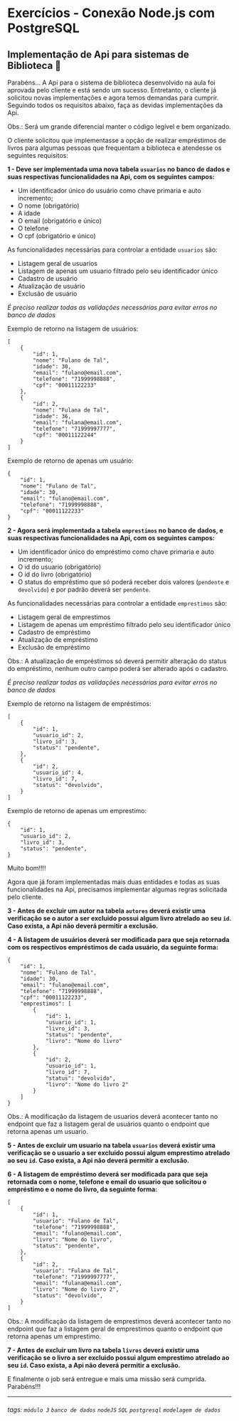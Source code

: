 # Exercícios - Conexão Node.js com PostgreSQL

## Implementação de Api para sistemas de Biblioteca 🏫

Parabéns... A Api para o sistema de biblioteca desenvolvido na aula foi aprovada pelo cliente e está sendo um sucesso. Entretanto, o cliente já solicitou novas implementações e agora temos demandas para cumprir. Seguindo todos os requisitos abaixo, faça as devidas implementações da Api.

Obs.: Será um grande diferencial manter o código legível e bem organizado.

O cliente solicitou que implementasse a opção de realizar empréstimos de livros para algumas pessoas que frequentam a biblioteca e atendesse os seguintes requisitos:

**1 - Deve ser implementada uma nova tabela `usuarios` no banco de dados e suas respectivas funcionalidades na Api, com os seguintes campos:**

-   Um identificador único do usuário como chave primaria e auto incremento;
-   O nome (obrigatório)
-   A idade
-   O email (obrigatório e único)
-   O telefone
-   O cpf (obrigatório e único)

As funcionalidades necessárias para controlar a entidade `usuarios` são:

-   Listagem geral de usuarios
-   Listagem de apenas um usuario filtrado pelo seu identificador único
-   Cadastro de usuário
-   Atualização de usuário
-   Exclusão de usuário

_É preciso realizar todas as validações necessárias para evitar erros no banco de dados_

Exemplo de retorno na listagem de usuários:

```
[
    {
        "id": 1,
        "nome": "Fulano de Tal",
        "idade": 30,
        "email": "fulano@email.com",
        "telefone": "71999998888",
        "cpf": "00011122233"
    },
    {
        "id": 2,
        "nome": "Fulana de Tal",
        "idade": 36,
        "email": "fulana@email.com",
        "telefone": "71999997777",
        "cpf": "00011122244"
    }
]
```

Exemplo de retorno de apenas um usuário:

```
{
    "id": 1,
    "nome": "Fulano de Tal",
    "idade": 30,
    "email": "fulano@email.com",
    "telefone": "71999998888",
    "cpf": "00011122233"
}
```

**2 - Agora será implementada a tabela `emprestimos` no banco de dados, e suas respectivas funcionalidades na Api, com os seguintes campos:**

-   Um identificador único do empréstimo como chave primaria e auto incremento;
-   O id do usuario (obrigatório)
-   O id do livro (obrigatório)
-   O status do empréstimo que só poderá receber dois valores (`pendente` e `devolvido`) e por padrão deverá ser `pendente`.

As funcionalidades necessárias para controlar a entidade `emprestimos` são:

-   Listagem geral de emprestimos
-   Listagem de apenas um empréstimo filtrado pelo seu identificador único
-   Cadastro de empréstimo
-   Atualização de empréstimo
-   Exclusão de empréstimo

Obs.: A atualização de empréstimos só deverá permitir alteração do status do empréstimo, nenhum outro campo poderá ser alterado após o cadastro.

_É preciso realizar todas as validações necessárias para evitar erros no banco de dados_

Exemplo de retorno na listagem de empréstimos:

```
[
    {
        "id": 1,
        "usuario_id": 2,
        "livro_id": 3,
        "status": "pendente",
    },
    {
        "id": 2,
        "usuario_id": 4,
        "livro_id": 7,
        "status": "devolvido",
    }
]
```

Exemplo de retorno de apenas um emprestimo:

```
{
    "id": 1,
    "usuario_id": 2,
    "livro_id": 3,
    "status": "pendente",
}
```

Muito bom!!!!

Agora que já foram implementadas mais duas entidades e todas as suas funcionalidades na Api, precisamos implementar algumas regras solicitada pelo cliente.

**3 - Antes de excluir um autor na tabela `autores` deverá existir uma verificação se o autor a ser excluido possui algum livro atrelado ao seu `id`. Caso exista, a Api não deverá permitir a exclusão.**

**4 - A listagem de usuários deverá ser modificada para que seja retornada com os respectivos empréstimos de cada usuário, da seguinte forma:**

```
{
    "id": 1,
    "nome": "Fulano de Tal",
    "idade": 30,
    "email": "fulano@email.com",
    "telefone": "71999998888",
    "cpf": "00011122233",
    "emprestimos": [
        {
            "id": 1,
            "usuario_id": 1,
            "livro_id": 3,
            "status": "pendente",
            "livro": "Nome do livro"
        },
        {
            "id": 2,
            "usuario_id": 1,
            "livro_id": 7,
            "status": "devolvido",
            "livro": "Nome do livro 2"
        }
    ]
}
```

Obs.: A modificação da listagem de usuarios deverá acontecer tanto no endpoint que faz a listagem geral de usuários quanto o endpoint que retorna apenas um usuario.

**5 - Antes de excluir um usuario na tabela `usuarios` deverá existir uma verificação se o usuario a ser excluido possui algum emprestimo atrelado ao seu `id`. Caso exista, a Api não deverá permitir a exclusão.**

**6 - A listagem de empréstimo deverá ser modificada para que seja retornada com o nome, telefone e email do usuario que solicitou o empréstimo e o nome do livro, da seguinte forma:**

```
[
    {
        "id": 1,
        "usuario": "Fulano de Tal",
        "telefone": "71999998888",
        "email": "fulano@email.com",
        "livro": "Nome do livro",
        "status": "pendente",
    },
    {
        "id": 2,
        "usuario": "Fulana de Tal",
        "telefone": "71999997777",
        "email": "fulana@email.com",
        "livro": "Nome do livro 2",
        "status": "devolvido",
    }
]
```

Obs.: A modificação da listagem de emprestimos deverá acontecer tanto no endpoint que faz a listagem geral de emprestimos quanto o endpoint que retorna apenas um emprestimo.

**7 - Antes de excluir um livro na tabela `livros` deverá existir uma verificação se o livro a ser excluido possui algum emprestimo atrelado ao seu `id`. Caso exista, a Api não deverá permitir a exclusão.**

E finalmente o job será entregue e mais uma missão será cumprida. Parabéns!!!

---

###### tags: `módulo 3` `banco de dados` `nodeJS` `SQL` `postgresql` `modelagem de dados`
